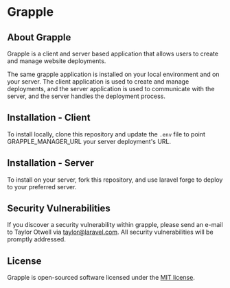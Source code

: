 # Grapple

## About Grapple

Grapple is a client and server based application that allows users to create and manage website deployments.

The same grapple application is installed on your local environment and on your server. The client application is used to create and manage deployments, and the server application is used to communicate with the server, and the server handles the deployment process.

## Installation - Client

To install locally, clone this repository and update the `.env` file to point GRAPPLE_MANAGER_URL your server deployment's URL.

## Installation - Server

To install on your server, fork this repository, and use laravel forge to deploy to your preferred server.

## Security Vulnerabilities

If you discover a security vulnerability within grapple, please send an e-mail to Taylor Otwell via [taylor@laravel.com](mailto:taylor@laravel.com). All security vulnerabilities will be promptly addressed.

## License

Grapple is open-sourced software licensed under the [MIT license](https://opensource.org/licenses/MIT).
